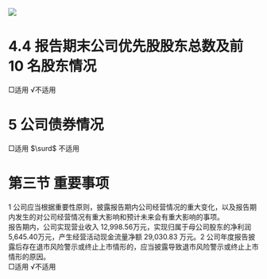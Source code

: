 ![](images/bb9a6249d4803d3aa70c993dc572921eadbe473a1dc2efdf42bb4fb73c76ec8c.jpg)

# 4.4 报告期末公司优先股股东总数及前 10 名股东情况

□适用 √不适用

# 5 公司债券情况

□适用 $\surd$ 不适用

# 第三节 重要事项

1 公司应当根据重要性原则，披露报告期内公司经营情况的重大变化，以及报告期内发生的对公司经营情况有重大影响和预计未来会有重大影响的事项。  
报告期内，公司实现营业收入 12,998.56万元，实现归属于母公司股东的净利润 5,645.40万元，产生经营活动现金流量净额 29,030.83 万元。2 公司年度报告披露后存在退市风险警示或终止上市情形的，应当披露导致退市风险警示或终止上市情形的原因。  
□适用 √不适用